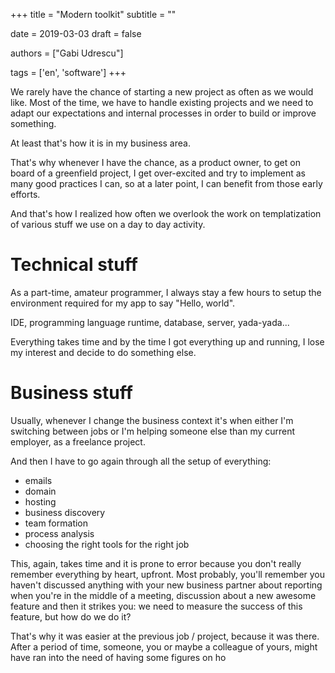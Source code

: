 +++
title = "Modern toolkit"
subtitle = ""

date = 2019-03-03
draft = false

authors = ["Gabi Udrescu"]

tags = ['en', 'software']
+++

We rarely have the chance of starting a new project as often as we would like. Most of the time, we have to handle existing projects and we need to adapt our expectations and internal processes in order to build or improve something.

At least that's how it is in my business area. 

That's why whenever I have the chance, as a product owner, to get on board of a greenfield project, I get over-excited and try to implement as many good practices I can, so at a later point, I can benefit from those early efforts.

And that's how I realized how often we overlook the work on templatization of various stuff we use on a day to day activity.

# Technical stuff

As a part-time, amateur programmer, I always stay a few hours to setup the environment required for my app to say "Hello, world". 

IDE, programming language runtime, database, server, yada-yada... 

Everything takes time and by the time I got everything up and running, I lose my interest and decide to do something else.

# Business stuff
Usually, whenever I change the business context it's when either I'm switching between jobs or I'm helping someone else than my current employer, as a freelance project. 

And then I have to go again through all the setup of everything:

 - emails
 - domain
 - hosting
 - business discovery
 - team formation
 - process analysis
 - choosing the right tools for the right job

This, again, takes time and it is prone to error because you don't really remember everything by heart, upfront. Most probably, you'll remember you haven't discussed anything with your new business partner about reporting when you're in the middle of a meeting, discussion about a new awesome feature and then it strikes you: we need to measure the success of this feature, but how do we do it?

That's why it was easier at the previous job / project, because it was there. After a period of time, someone, you or maybe a colleague of yours, might have ran into the need of having some figures on ho
<!--stackedit_data:
eyJoaXN0b3J5IjpbMTkwMDUzMzgzN119
-->